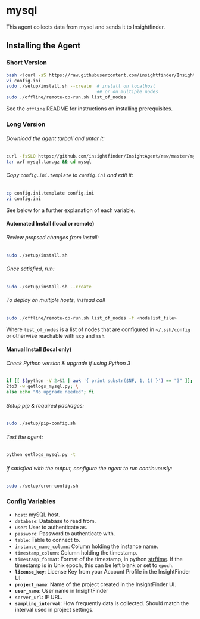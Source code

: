 # mysql
This agent collects data from mysql and sends it to Insightfinder.
## Installing the Agent

### Short Version
```bash
bash <(curl -sS https://raw.githubusercontent.com/insightfinder/InsightAgent/master/utils/fetch-agent.sh) mysql && cd mysql
vi config.ini
sudo ./setup/install.sh --create  # install on localhost
                                  ## or on multiple nodes
sudo ./offline/remote-cp-run.sh list_of_nodes
```

See the `offline` README for instructions on installing prerequisites.

### Long Version
###### Download the agent tarball and untar it:
```bash
curl -fsSLO https://github.com/insightfinder/InsightAgent/raw/master/mysql/mysql.tar.gz
tar xvf mysql.tar.gz && cd mysql
```

###### Copy `config.ini.template` to `config.ini` and edit it:
```bash
cp config.ini.template config.ini
vi config.ini
```
See below for a further explanation of each variable.

#### Automated Install (local or remote)
###### Review propsed changes from install:
```bash
sudo ./setup/install.sh
```

###### Once satisfied, run:
```bash
sudo ./setup/install.sh --create
```

###### To deploy on multiple hosts, instead call 
```bash
sudo ./offline/remote-cp-run.sh list_of_nodes -f <nodelist_file>
```
Where `list_of_nodes` is a list of nodes that are configured in `~/.ssh/config` or otherwise reachable with `scp` and `ssh`.

#### Manual Install (local only)
###### Check Python version & upgrade if using Python 3
```bash
if [[ $(python -V 2>&1 | awk '{ print substr($NF, 1, 1) }') == "3" ]]; then \
2to3 -w getlogs_mysql.py; \
else echo "No upgrade needed"; fi
```

###### Setup pip & required packages:
```bash
sudo ./setup/pip-config.sh
```

###### Test the agent:
```bash
python getlogs_mysql.py -t
```

###### If satisfied with the output, configure the agent to run continuously:
```bash
sudo ./setup/cron-config.sh
```

### Config Variables
* `host`: mySQL host.
* `database`: Database to read from.
* `user`: User to authenticate as.
* `password`: Password to authenticate with.
* `table`: Table to connect to.
* `instance_name_column`: Column holding the instance name.
* `timestamp_column`: Column holding the timestamp.
* `timestamp_format`: Format of the timestamp, in python [strftime](http://strftime.org/). If the timestamp is in Unix epoch, this can be left blank or set to `epoch`.
* **`license_key`**: License Key from your Account Profile in the InsightFinder UI. 
* **`project_name`**: Name of the project created in the InsightFinder UI. 
* **`user_name`**: User name in InsightFinder
* `server_url`: IF URL.
* **`sampling_interval`**: How frequently data is collected. Should match the interval used in project settings.
